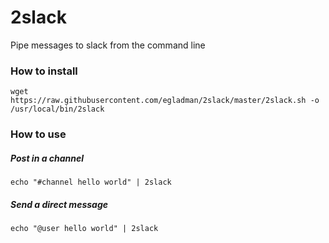 # 2slack
Pipe messages to slack from the command line


### How to install
```
wget https://raw.githubusercontent.com/egladman/2slack/master/2slack.sh -o /usr/local/bin/2slack
```

### How to use

##### Post in a channel
```
echo "#channel hello world" | 2slack
```

##### Send a direct message
```
echo "@user hello world" | 2slack
```

